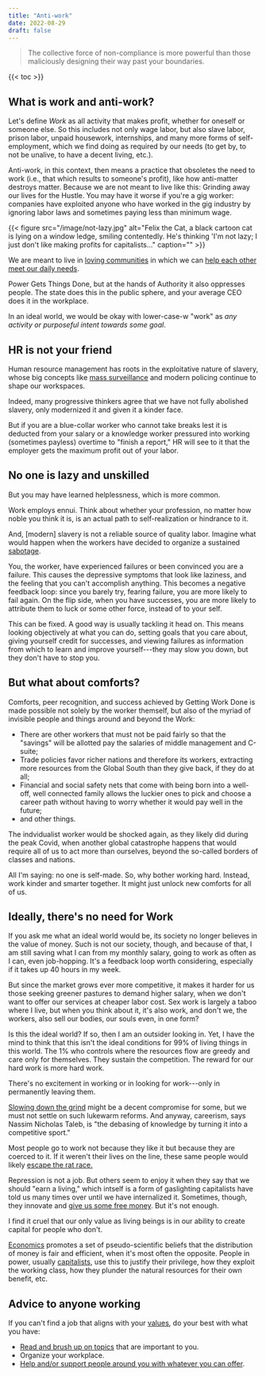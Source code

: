 ```yaml
---
title: "Anti-work"
date: 2022-08-29
draft: false
---
```


> The collective force of non-compliance
> is more powerful than those maliciously
> designing their way past your boundaries.

{{< toc >}}

## What is work and anti-work?

Let's define *Work* as all activity that makes profit, whether for
oneself or someone else. So this includes not only wage labor, but also
slave labor, prison labor, unpaid housework, internships, and many more
forms of self-employment, which we find doing as required by our needs
(to get by, to not be unalive, to have a decent living, etc.).

Anti-work, in this context, then means a practice that
obsoletes the need to work
(i.e., that which results to someone's profit),
like how anti-matter destroys matter.
Because we are not meant to live like this:
Grinding away our lives for the Hustle.
You may have it worse if you're a gig worker: companies have exploited
anyone who have worked in the gig industry by ignoring labor laws and
sometimes paying less than minimum wage.

{{< figure src="/image/not-lazy.jpg" alt="Felix the Cat, a black cartoon cat is lying on a window ledge, smiling contentedly. He's thinking 'I'm not lazy; I just don't like making profits for capitalists..." caption="" >}}

We are meant to live in [loving communities](/friendship)
in which we can [help each other meet our daily needs](/mutual-aid).

Power Gets Things Done, but at the hands of Authority it also oppresses people.
The state does this in the public sphere, and your average CEO does it in the
workplace.

In an ideal world, we would be okay with lower-case-w "work" as
*any activity or purposeful intent towards some goal*.

## HR is not your friend

Human resource management has roots in the exploitative nature of
slavery, whose big concepts like [mass surveillance](/surveillance) and
modern policing
continue to shape our workspaces.

Indeed, many progressive thinkers agree that we have not fully abolished
slavery, only modernized it and given it a kinder face.

But if you are a blue-collar worker who cannot take breaks lest it is
deducted from your salary or a knowledge worker pressured into working
(sometimes payless) overtime to "finish a report," HR will see to it
that the employer gets the maximum profit out of your labor.

## No one is lazy and unskilled

But you may have learned helplessness, which is more common.

Work employs ennui. Think about whether your profession, no matter how
noble you think it is, is an actual path to self-realization or
hindrance to it.

And, [modern] slavery is not a reliable source of quality labor.
Imagine what would happen when the workers have decided to organize a sustained
[sabotage](/sabotage).

You, the worker, have experienced failures or been convinced you are a failure. This
causes the depressive symptoms that look like laziness, and the feeling
that you can't accomplish anything. This becomes a negative feedback
loop: since you barely try, fearing failure, you are more likely to fail
again. On the flip side, when you have successes, you are more likely
to attribute them to luck or some other force, instead of to your self.

This can be fixed. A good way is usually tackling
it head on. This means looking objectively at what you can do, setting
goals that you care about, giving yourself credit for successes, and
viewing failures as information from which to learn and improve
yourself---they may slow you down, but they don't have to stop you.

## But what about comforts?

Comforts, peer recognition, and success achieved by Getting Work Done is
made possible not solely by the worker themself, but also of the myriad
of invisible people and things around and beyond the Work:

- There are other workers that must not be paid fairly so that the
  "savings" will be allotted pay the salaries of middle management and C-suite;
- Trade policies favor richer nations and therefore its workers, extracting more resources from
  the Global South than they give back, if they do at all;
- Financial and social safety nets that come with being born into a
  well-off, well connected family allows the luckier ones to pick and
  choose a career path without having to worry whether it would pay well
  in the future;
- and other things.

The indvidualist worker would be shocked again, as they likely did
during the peak Covid, when another global catastrophe happens that
would require all of us to act more than ourselves, beyond the
so-called borders of classes and nations.

All I'm saying: no one is self-made. So, why bother working hard.
Instead, work kinder and smarter together. It might just unlock new
comforts for all of us.

## Ideally, there's no need for Work

If you ask me what an ideal world would be, its society no longer
believes in the value of money. Such is not our society, though, and
because of that, I am still saving what I can from my monthly salary,
going to work as often as I can, even job-hopping. It's a feedback loop
worth considering, especially if it takes up 40 hours in my week.

But since the market grows ever more competitive, it makes it harder for
us those seeking greener pastures to demand higher salary, when we don't
want to offer our services at cheaper labor cost. Sex work is largely a
taboo where I live, but when you think about it, it's also work, and
don't we, the workers, also sell our bodies, our souls even, in one form?

Is this the ideal world? If so, then I am an outsider looking in. Yet, I
have the mind to think that this isn't the ideal conditions for 99% of
living things in this world. The 1% who controls where the resources
flow are greedy and care only for themselves. They sustain the
competition. The reward for our hard work is more hard work.

There's no excitement in working
or in looking for work---only in permanently leaving them.

[Slowing down the grind](/slow-productivity) might be a decent
compromise for some, but we must not settle on such lukewarm reforms.
And anyway, careerism, says Nassim Nicholas Taleb, is "the debasing of
knowledge by turning it into a competitive sport."

Most people go to work not because they like it
but because they are coerced to it.
If it weren't their lives on the line,
these same people would likely [escape the rat race.](/personal-finance)

Repression is not a job. But others seem to enjoy it when they say that
we should "earn a living," which intself is a form of gaslighting
capitalists have told us many times over until we have internalized it.
Sometimes, though, they innovate and [give us some free money](/UBI).
But it's not enough.

I find it cruel that our only value as living beings is in our ability
to create capital for people who don't.

[Economics](/economics) promotes a set of pseudo-scientific beliefs that
the distribution of money is fair and efficient, when it's most often
the opposite. People in power, usually [capitalists](/capitalism), use
this to justify their privilege, how they exploit the working class, how
they plunder the natural resources for their own benefit, etc.

## Advice to anyone working

If you can't find a job that aligns with your [values](/personal-principles),
do your best with what you have:

- [Read and brush up on topics](/politics) that are important to you.
- Organize your workplace.
- [Help and/or support people around you with whatever you can offer](/mutual-aid).
